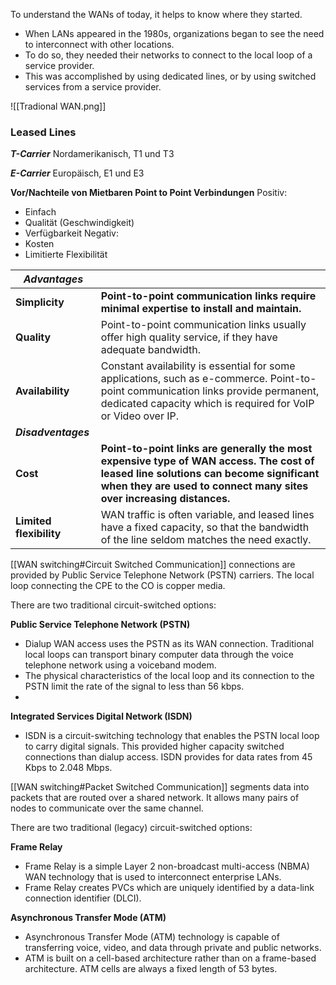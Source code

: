 To understand the WANs of today, it helps to know where they started.    
- When LANs appeared in the 1980s, organizations began to see the need to interconnect with other locations.
- To do so, they needed their networks to connect to the local loop of a service provider.
- This was accomplished by using dedicated lines, or by using switched services from a service provider.

![[Tradional WAN.png]]

### Leased Lines

***T-Carrier***
Nordamerikanisch, T1 und T3

***E-Carrier***
Europäisch, E1 und E3

**Vor/Nachteile von Mietbaren Point to Point Verbindungen**
Positiv:
- Einfach
- Qualität (Geschwindigkeit)
- Verfügbarkeit
Negativ:
- Kosten
- Limitierte Flexibilität

| ***Advantages***        |                                                                                                                                                                                                            |
| ----------------------- | ---------------------------------------------------------------------------------------------------------------------------------------------------------------------------------------------------------- |
| **Simplicity**          | **Point-to-point communication links require minimal expertise to install and maintain.**                                                                                                                  |
| **Quality**             | Point-to-point communication links usually offer high quality service, if they have adequate bandwidth.                                                                                                    |
| **Availability**        | Constant availability is essential for some applications, such as e-commerce. Point-to-point communication links provide permanent, dedicated capacity which is required for VoIP or Video over IP.        |
| ***Disadventages***     |                                                                                                                                                                                                            |
| **Cost**                | **Point-to-point links are generally the most expensive type of WAN access. The cost of leased line solutions can become significant when they are used to connect many sites over increasing distances.** |
| **Limited flexibility** | WAN traffic is often variable, and leased lines have a fixed capacity, so that the bandwidth of the line seldom matches the need exactly.                                                                  |

 [[WAN switching#Circuit Switched Communication]] connections are provided by Public Service Telephone Network (PSTN) carriers. The local loop connecting the CPE to the CO is copper media.
 
There are two traditional circuit-switched options:

**Public Service Telephone Network (PSTN)**  
- Dialup WAN access uses the PSTN as its WAN connection. Traditional local loops can transport binary computer data through the voice telephone network using a voiceband modem.
- The physical characteristics of the local loop and its connection to the PSTN limit the rate of the signal to less than 56 kbps.
- 
**Integrated Services Digital Network (ISDN)**  
- ISDN is a circuit-switching technology that enables the PSTN local loop to carry digital signals. This provided higher capacity switched connections than dialup access. ISDN provides for data rates from 45 Kbps to 2.048 Mbps.


[[WAN switching#Packet Switched Communication]] segments data into packets that are routed over a shared network. It allows many pairs of nodes to communicate over the same channel.
   
There are two traditional (legacy) circuit-switched options:    

**Frame Relay**    
- Frame Relay is a simple Layer 2 non-broadcast multi-access (NBMA) WAN technology that is used to interconnect enterprise LANs.
- Frame Relay creates PVCs which are uniquely identified by a data-link connection identifier (DLCI).

**Asynchronous Transfer Mode (ATM)**    
- Asynchronous Transfer Mode (ATM) technology is capable of transferring voice, video, and data through private and public networks.
- ATM is built on a cell-based architecture rather than on a frame-based architecture. ATM cells are always a fixed length of 53 bytes.